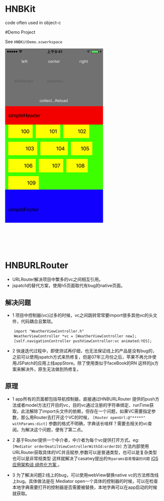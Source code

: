 # HNBKit
code often used in object-c


#Demo Project

See `HNBKitDemo.xcworkspace`

<img src="https://raw.githubusercontent.com/ByronChengChen/HNBKit/master/HNBKitDemo/snapshots/demo.gif" width="320" height="568"/>

<br></br>
----

# HNBURLRouter

* URLRouter解决项目中繁多的vc之间相互引用。  
* jspatch的替代方案，使用h5页面取代有bug的native页面。

## 解决问题
* 1 项目中控制器(vc)过多的时候，vc之间跳转常常要import很多其他vc的头文件，代码耦合且繁琐。

```
	import "WeatherViewController.h"
	WeatherViewController *vc = [WeatherViewController new];
	[self.navigationController pushViewController:vc animated:YES];
```
* 2 快速迭代过程中，即使测试再仔细，也无法保证线上的产品是没有bug的，之前可以使用jspatch方式来热修复，但是07年三月份之后，苹果不再允许使用JSPatch的应用上线appStore。除了使用类似于faceBook的RN 这样的js方案来解决外，原生无法做到热修复。


## 原理
* 1 app所有的页面都包括导航控制器，直接通过HNBURLRouter 提供的push方法或者model方法打开目的vc，目的vc通过注册的字符串绑定、runTime获取，此法解除了import头文件的依赖，但存在一个问题，如果VC需要指定参数，那么用Router去打开这个VC的时候，
`[Router openUrl:@"*****" withParams:dict]`
参数的格式不明确，字典该长啥样？需要去相关的vc查阅。为解决这个问题，便有了第二点。

* 2 基于Router提供一个中介者，中介者为每个vc提供打开方式。eg:
`[Mediator orderDeatilViewControllerWithId:orderID]`
方法内部使用URLRouter获取具体的VC并且赋参,参数可以是普通类型，也可以是复杂类型也可以是非常规类型 这样就解决了casatwy提出的`传params容易懵逼的问题` [iOS应用架构谈 组件化方案 ](https://casatwy.com/iOS-Modulization.html)。

* 3 为了解决问题2:线上的bug，可以使用webView替换native vc的方法修改线上bug。具体做法是在 Mediator open一个具体的控制器的时候，可以在检查本地字典需要打开的控制器是否需要被替换，本地字典可以在app启动的时候就获取。